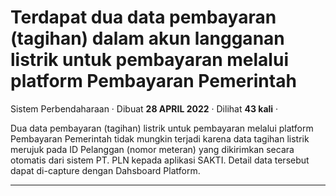 Terdapat dua data pembayaran (tagihan) dalam akun langganan listrik untuk pembayaran melalui platform Pembayaran Pemerintah
===========================================================================================================================

Sistem Perbendaharaan · Dibuat **28 APRIL 2022** · Dilihat **43 kali** ·

Dua data pembayaran (tagihan) listrik untuk pembayaran melalui platform Pembayaran Pemerintah tidak mungkin terjadi karena data tagihan listrik merujuk pada ID Pelanggan (nomor meteran) yang dikirimkan secara otomatis dari sistem PT. PLN kepada aplikasi SAKTI. Detail data tersebut dapat di-capture dengan Dahsboard Platform.  

  
  
  

* * *